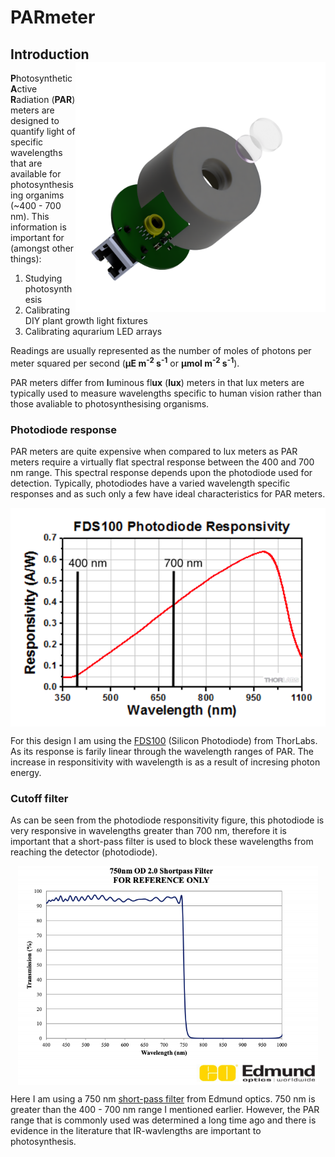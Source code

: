 # PARmeter
## Introduction<img align="right" width=400 src="imgs/Sensor-ExplodedView.png">

**P**hotosynthetic **A**ctive **R**adiation (**PAR**) meters are designed to quantify light of specific wavelengths that are available for photosynthesising organims (~400 - 700 nm). This information is important for (amongst other things):

1. Studying photosynthesis
2. Calibrating DIY plant growth light fixtures
3. Calibrating aqurarium LED arrays 

Readings are usually represented as the number of moles of photons per meter squared per second (**&mu;E m<sup>-2</sup> s<sup>-1</sup>** or **&mu;mol m<sup>-2</sup> s<sup>-1</sup>**). 

PAR meters differ from **l**uminous fl**ux** (**lux**) meters in that lux meters are typically used to measure wavelengths specific to human vision rather than those avaliable to photosynthesising organisms. 

### Photodiode response

PAR meters are quite expensive when compared to lux meters as PAR meters require a virtually flat spectral response between the 400 and 700 nm range. This spectral response depends upon the photodiode used for detection. Typically, photodiodes have a varied wavelength specific responses and as such only a few have ideal characteristics for PAR meters.

<p align="middle">
  <img align="middle" height=350 src="imgs/FDS100-response.png">
</p>

For this design I am using the [FDS100](https://www.thorlabs.com/thorproduct.cfm?partnumber=FDS100) (Silicon Photodiode) from ThorLabs. As its response is farily linear through the wavelength ranges of PAR. The increase in responsitivity with wavelength is as a result of incresing photon energy.

### Cutoff filter

As can be seen from the photodiode responsitivity figure, this photodiode is very responsive in wavelengths greater than 700 nm, therefore it is important that a short-pass filter is used to block these wavelengths from reaching the detector (photodiode). 

<p align="middle">
  <img align="middle" height=350 src="imgs/shortpass-filter.png">
</p>

Here I am using a 750 nm [short-pass filter](https://www.edmundoptics.com/p/750nm-125mm-dia-od-20-shortpass-filter/43482/) from Edmund optics. 750 nm is greater than the 400 - 700 nm range I mentioned earlier. However, the PAR range that is commonly used was determined a long time ago and there is evidence in the literature that IR-wavlengths are important to photosynthesis. 

